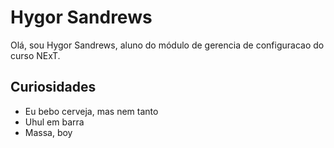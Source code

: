 # Hygor Sandrews

Olá, sou Hygor Sandrews, aluno do módulo de gerencia de configuracao do curso NExT.

## Curiosidades

- Eu bebo cerveja, mas nem tanto
- Uhul em barra
- Massa, boy


